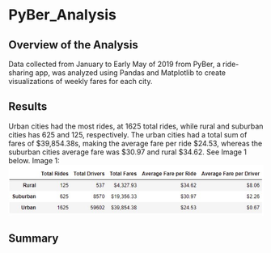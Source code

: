 # PyBer_Analysis

## Overview of the Analysis
Data collected from January to Early May of 2019 from PyBer, a ride-sharing app, was analyzed using Pandas and Matplotlib to create visualizations of weekly fares for each city. 

## Results

Urban cities had the most rides, at 1625 total rides, while rural and suburban cities has 625 and 125, respectively. The urban cities had a total sum of fares of $39,854.38s, making the average fare per ride $24.53, whereas the suburban cities average fare was $30.97 and rural $34.62. See Image 1 below.
  Image 1: 
![This is an image](https://github.com/lucymccanna/PyBer_Analysis/blob/main/Images/pyber_summary_image.jpg)

## Summary

